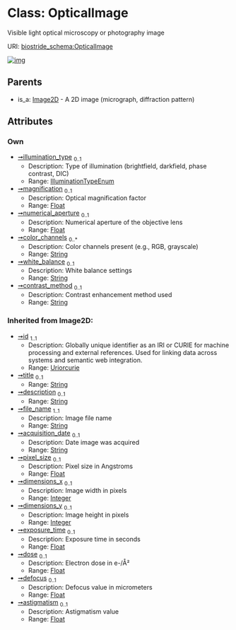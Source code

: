 
# Class: OpticalImage

Visible light optical microscopy or photography image

URI: [biostride_schema:OpticalImage](https://w3id.org/biostride/schema/OpticalImage)


[![img](https://yuml.me/diagram/nofunky;dir:TB/class/[Image2D]^-[OpticalImage&#124;illumination_type:IlluminationTypeEnum%20%3F;magnification:float%20%3F;numerical_aperture:float%20%3F;color_channels:string%20*;white_balance:string%20%3F;contrast_method:string%20%3F;defocus(i):float%20%3F;astigmatism(i):float%20%3F;file_name(i):string;acquisition_date(i):string%20%3F;pixel_size(i):float%20%3F;dimensions_x(i):integer%20%3F;dimensions_y(i):integer%20%3F;exposure_time(i):float%20%3F;dose(i):float%20%3F;id(i):uriorcurie;title(i):string%20%3F;description(i):string%20%3F],[Image2D])](https://yuml.me/diagram/nofunky;dir:TB/class/[Image2D]^-[OpticalImage&#124;illumination_type:IlluminationTypeEnum%20%3F;magnification:float%20%3F;numerical_aperture:float%20%3F;color_channels:string%20*;white_balance:string%20%3F;contrast_method:string%20%3F;defocus(i):float%20%3F;astigmatism(i):float%20%3F;file_name(i):string;acquisition_date(i):string%20%3F;pixel_size(i):float%20%3F;dimensions_x(i):integer%20%3F;dimensions_y(i):integer%20%3F;exposure_time(i):float%20%3F;dose(i):float%20%3F;id(i):uriorcurie;title(i):string%20%3F;description(i):string%20%3F],[Image2D])

## Parents

 *  is_a: [Image2D](Image2D.md) - A 2D image (micrograph, diffraction pattern)

## Attributes


### Own

 * [➞illumination_type](opticalImage__illumination_type.md)  <sub>0..1</sub>
     * Description: Type of illumination (brightfield, darkfield, phase contrast, DIC)
     * Range: [IlluminationTypeEnum](IlluminationTypeEnum.md)
 * [➞magnification](opticalImage__magnification.md)  <sub>0..1</sub>
     * Description: Optical magnification factor
     * Range: [Float](types/Float.md)
 * [➞numerical_aperture](opticalImage__numerical_aperture.md)  <sub>0..1</sub>
     * Description: Numerical aperture of the objective lens
     * Range: [Float](types/Float.md)
 * [➞color_channels](opticalImage__color_channels.md)  <sub>0..\*</sub>
     * Description: Color channels present (e.g., RGB, grayscale)
     * Range: [String](types/String.md)
 * [➞white_balance](opticalImage__white_balance.md)  <sub>0..1</sub>
     * Description: White balance settings
     * Range: [String](types/String.md)
 * [➞contrast_method](opticalImage__contrast_method.md)  <sub>0..1</sub>
     * Description: Contrast enhancement method used
     * Range: [String](types/String.md)

### Inherited from Image2D:

 * [➞id](namedThing__id.md)  <sub>1..1</sub>
     * Description: Globally unique identifier as an IRI or CURIE for machine processing and external references. Used for linking data across systems and semantic web integration.
     * Range: [Uriorcurie](types/Uriorcurie.md)
 * [➞title](namedThing__title.md)  <sub>0..1</sub>
     * Range: [String](types/String.md)
 * [➞description](namedThing__description.md)  <sub>0..1</sub>
     * Range: [String](types/String.md)
 * [➞file_name](image__file_name.md)  <sub>1..1</sub>
     * Description: Image file name
     * Range: [String](types/String.md)
 * [➞acquisition_date](image__acquisition_date.md)  <sub>0..1</sub>
     * Description: Date image was acquired
     * Range: [String](types/String.md)
 * [➞pixel_size](image__pixel_size.md)  <sub>0..1</sub>
     * Description: Pixel size in Angstroms
     * Range: [Float](types/Float.md)
 * [➞dimensions_x](image__dimensions_x.md)  <sub>0..1</sub>
     * Description: Image width in pixels
     * Range: [Integer](types/Integer.md)
 * [➞dimensions_y](image__dimensions_y.md)  <sub>0..1</sub>
     * Description: Image height in pixels
     * Range: [Integer](types/Integer.md)
 * [➞exposure_time](image__exposure_time.md)  <sub>0..1</sub>
     * Description: Exposure time in seconds
     * Range: [Float](types/Float.md)
 * [➞dose](image__dose.md)  <sub>0..1</sub>
     * Description: Electron dose in e-/Å²
     * Range: [Float](types/Float.md)
 * [➞defocus](image2D__defocus.md)  <sub>0..1</sub>
     * Description: Defocus value in micrometers
     * Range: [Float](types/Float.md)
 * [➞astigmatism](image2D__astigmatism.md)  <sub>0..1</sub>
     * Description: Astigmatism value
     * Range: [Float](types/Float.md)
